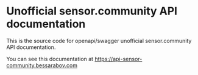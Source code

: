 # Unofficial sensor.community API documentation

This is the source code for openapi/swagger unofficial sensor.community API documentation.

You can see this documentation at https://api-sensor-community.bessarabov.com
